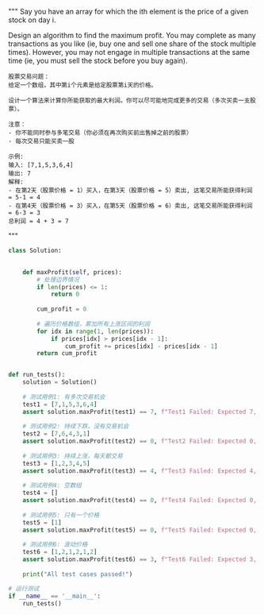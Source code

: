 """
Say you have an array for which the ith element is the price of a given stock on day i.

Design an algorithm to find the maximum profit. You may complete as many transactions as you like (ie, buy one and sell one share of the stock multiple times). However, you may not engage in multiple transactions at the same time (ie, you must sell the stock before you buy again).

    股票交易问题：
    给定一个数组，其中第i个元素是给定股票第i天的价格。
    
    设计一个算法来计算你所能获取的最大利润。你可以尽可能地完成更多的交易（多次买卖一支股票）。
    
    注意：
    - 你不能同时参与多笔交易（你必须在再次购买前出售掉之前的股票）
    - 每次交易只能买卖一股
    
    示例:
    输入: [7,1,5,3,6,4]
    输出: 7
    解释: 
    - 在第2天（股票价格 = 1）买入，在第3天（股票价格 = 5）卖出, 这笔交易所能获得利润 = 5-1 = 4
    - 在第4天（股票价格 = 3）买入，在第5天（股票价格 = 6）卖出, 这笔交易所能获得利润 = 6-3 = 3
    总利润 = 4 + 3 = 7
    
"""


```python
class Solution:

    
    def maxProfit(self, prices):
        # 处理边界情况
        if len(prices) <= 1:
            return 0
            
        cum_profit = 0
        
        # 遍历价格数组，累加所有上涨区间的利润
        for idx in range(1, len(prices)):
            if prices[idx] > prices[idx - 1]:
                cum_profit += prices[idx] - prices[idx - 1]
        return cum_profit


def run_tests():
    solution = Solution()
    
    # 测试用例1: 有多次交易机会
    test1 = [7,1,5,3,6,4]
    assert solution.maxProfit(test1) == 7, f"Test1 Failed: Expected 7, got {solution.maxProfit(test1)}"
    
    # 测试用例2: 持续下跌，没有交易机会
    test2 = [7,6,4,3,1]
    assert solution.maxProfit(test2) == 0, f"Test2 Failed: Expected 0, got {solution.maxProfit(test2)}"
    
    # 测试用例3: 持续上涨，每天都交易
    test3 = [1,2,3,4,5]
    assert solution.maxProfit(test3) == 4, f"Test3 Failed: Expected 4, got {solution.maxProfit(test3)}"
    
    # 测试用例4: 空数组
    test4 = []
    assert solution.maxProfit(test4) == 0, f"Test4 Failed: Expected 0, got {solution.maxProfit(test4)}"
    
    # 测试用例5: 只有一个价格
    test5 = [1]
    assert solution.maxProfit(test5) == 0, f"Test5 Failed: Expected 0, got {solution.maxProfit(test5)}"
    
    # 测试用例6: 波动价格
    test6 = [1,2,1,2,1,2]
    assert solution.maxProfit(test6) == 3, f"Test6 Failed: Expected 3, got {solution.maxProfit(test6)}"
    
    print("All test cases passed!")

# 运行测试
if __name__ == '__main__':
    run_tests()
```    